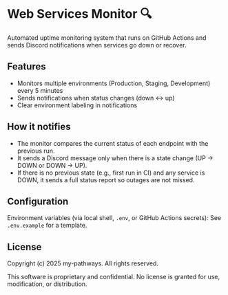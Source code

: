 # Web Services Monitor 🔍

Automated uptime monitoring system that runs on GitHub Actions and sends Discord notifications when services go down or recover.

## Features

- Monitors multiple environments (Production, Staging, Development) every 5 minutes
- Sends notifications when status changes (down ↔ up)
- Clear environment labeling in notifications

## How it notifies

- The monitor compares the current status of each endpoint with the previous run.
- It sends a Discord message only when there is a state change (UP → DOWN or DOWN → UP).
- If there is no previous state (e.g., first run in CI) and any service is DOWN, it sends a full status report so outages are not missed.

## Configuration

Environment variables (via local shell, `.env`, or GitHub Actions secrets): See `.env.example` for a template.

## License

Copyright (c) 2025 my-pathways. All rights reserved.

This software is proprietary and confidential. No license is granted for use, modification, or distribution.